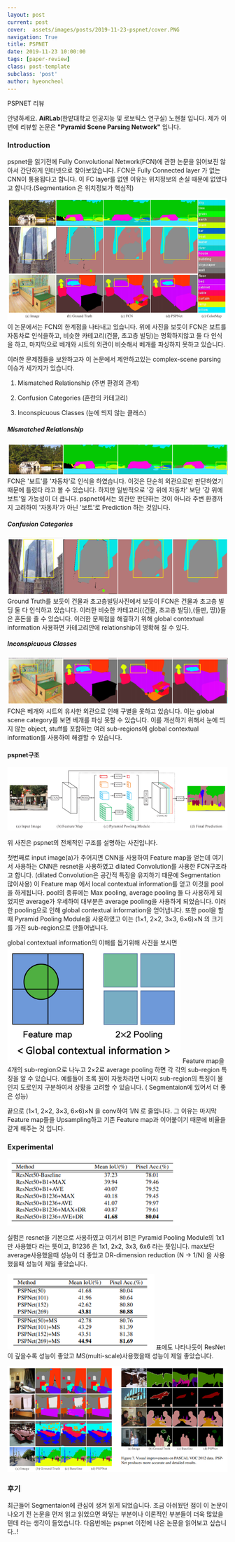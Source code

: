 ```yaml
---
layout: post
current: post
cover:  assets/images/posts/2019-11-23-pspnet/cover.PNG 
navigation: True
title: PSPNET
date: 2019-11-23 10:00:00
tags: [paper-review]
class: post-template
subclass: 'post'
author: hyeoncheol
---
```



PSPNET 리뷰

안녕하세요. **AiRLab**(한밭대학교 인공지능 및 로보틱스 연구실) 노현철 입니다. 
제가 이번에 리뷰할 논문은 **"Pyramid Scene Parsing Network"** 입니다.


### Introduction

pspnet을 읽기전에 Fully Convolutional Network(FCN)에 관한 논문을 읽어보진 않아서 간단하게 인터넷으로 찾아보았습니다. FCN은 Fully Connected layer 가 없는 CNN이 통용됩다고 합니다. 이 FC layer를 없앤 이유는 위치정보의 손실 때문에 없앴다고 합니다.(Segmentation 은 위치정보가 핵심적)


![Figure1](/assets/images/posts/2019-11-23-pspnet/1.PNG)
이 논문에서는 FCN의 한계점을 나타내고 있습니다. 위에 사진을 보듯이 FCN은 보트를 자동차로 인식을하고, 비슷한 카테고리(건물, 초고층 빌딩)는 명확하지않고 둘 다 인식을 하고, 마지막으로 베개와 시트의 외관이 비슷해서 베개를 파싱하지 못하고 있습니다. 

이러한 문제점들을 보완하고자 이 논문에서 제안하고있는 complex-scene parsing 이슈가 세가지가 있습니다.

1) Mismatched Relationship (주변 환경의 관계)

2) Confusion Categories (혼란의 카테고리)

3) Inconspicuous Classes (눈에 띄지 않는 클래스)

##### Mismatched Relationship

![Figure2](/assets/images/posts/2019-11-23-pspnet/2.PNG)
FCN은 '보트'를 '자동차'로 인식을 하였습니다. 이것은 단순히 외관으로만 판단하였기 때문에 틀렸다 라고 볼 수 있습니다. 하지만 일반적으로 '강 위에 자동차' 보단 '강 위에 보트'일 가능성이 더 큽니다. pspnet에서는 외관만 판단하는 것이 아니라 주변 환경까지 고려하여 '자동차'가 아닌 '보트'로 Prediction 하는 것입니다.

##### Confusion Categories

![Figure3](/assets/images/posts/2019-11-23-pspnet/3.PNG)
Ground Truth를 보듯이 건물과 초고층빌딩사진에서 보듯이 FCN은 건물과 초고층 빌딩 둘 다 인식하고 있습니다. 이러한 비슷한 카테고리{(건물, 초고층 빌딩),(들판, 땅)}들은 혼돈을 줄 수 있습니다. 이러한 문제점을 해결하기 위해 global contextual information 사용하면 카테고리안에 relationship이 명확해 질 수 있다.

##### Inconspicuous Classes

![Figure4](/assets/images/posts/2019-11-23-pspnet/4.PNG)
FCN은 베개와 시트의 유사한 외관으로 인해 구별을 못하고 있습니다. 이는 global scene category를 보면 베개를 파싱 못할 수 있습니다. 이를 개선하기 위해서  눈에 띄지 않는 object, stuff를 포함하는 여러 sub-regions에 global contextual information를 사용하여 해결할 수 있습니다.

#### pspnet구조

![Figure5](/assets/images/posts/2019-11-23-pspnet/5.PNG)

위 사진은 pspnet의 전체적인 구조를 설명하는 사진입니다. 

첫번째로 input image(a)가 주어지면 CNN을 사용하여 Feature map을 얻는데 여기서 사용하는 CNN은 resnet을 사용하였고 dilated Convolution를 사용한 FCN구조라고 합니다. (dilated Convolution은 공간적 특징을 유지하기 때문에 Segmentation 많이사용) 이 Feature map 에서 local contextual information를 얻고 이것을 pool을 하게됩니다. pool의 종류에는 Max pooling, average pooling 둘 다 사용하게 되었지만 average가 우세하여 대부분은 average pooling을 사용하게 되었습니다. 이러한 pooling으로 인해 global contextual information을 얻어냅니다. 또한 pool을 할때 Pyramid Pooling Module을 사용하였고 이는 (1×1, 2×2, 3×3, 6×6)×N 의 크기를 가진 sub-region으로 만들어냅니다. 

global contextual information의 이해를 돕기위해 사진을 보시면
![Figure6](/assets/images/posts/2019-11-23-pspnet/6.PNG)
Feature map을 4개의 sub-region으로 나누고 2×2로 average pooling 하면 각 각의 sub-region 특징을 알 수 있습니다. 예를들어 초록 원이 자동차라면 나머지 sub-region의 특징이 물인지 도로인지 구분하여서 상황을 고려할 수 있습니다. ( Segmentaion에 있어서 더 좋은 성능)

끝으로 (1×1, 2×2, 3×3, 6×6)×N 을 conv하여 1/N 로 줄입니다. 그 이유는 마지막 Feature map들을 Upsampling하고 기존 Feature map과 이어붙이기 때문에 비율을 같게 해주는 것 입니다. 

### Experimental

![Figure7](/assets/images/posts/2019-11-23-pspnet/7.PNG)

실험은 resnet을 기본으로 사용하였고 여기서 B1은 Pyramid Pooling Module의 1x1만 사용했다 라는 뜻이고, B1236 은 1x1, 2x2, 3x3, 6x6 라는 뜻입니다. max보단 average사용했을때 성능이 더 좋았고 DR-dimension reduction (N -> 1/N) 을 사용했을때 성능이 제일 좋았습니다. 

![Figure8](/assets/images/posts/2019-11-23-pspnet/8.PNG)
표에도 나타나듯이 ResNet이 깊을수록 성능이 좋았고 MS(multi-scale)사용했을때 성능이 제일 좋았습니다.

![Figure9](/assets/images/posts/2019-11-23-pspnet/9.PNG)
### 후기
최근들어 Segmentaion에 관심이 생겨 읽게 되었습니다. 조금 아쉬웠던 점이 이 논문이 나오기 전 논문을 먼저 읽고 읽었으면 와닿는 부분이나 이론적인 부분들이 더욱 많았을텐데 라는 생각이 들었습니다. 다음번에는 pspnet 이전에 나온 논문을 읽어보고 싶습니다..!
